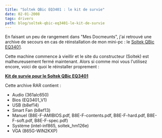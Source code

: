 ```yaml
---
title: "Soltek QBic EQ3401 : le kit de survie"
date: 02-01-2008
tags: drivers
path: blog/soltek-qbic-eq3401-le-kit-de-survie
---
```

En faisant un peu de rangement dans "Mes Docmeunts", j'ai retrouvé une archive de secours en cas de réinstallation de mon mini-pc : le [Soltek QBic EQ3401](https://web.archive.org/web/20051210155610/http://www.matbe.com/articles/lire/149/soltek-qbic-eq3401m-etudie-pour-le-silence/).

Cette machine commence à vieillir et le site du constructeur (Soltek) est malheureusement fermé maintenant. Alors si comme moi vous l'utilisez encore, voici de quoi le réinstaller proprement :

[**Kit de survie pour le Soltek QBic EQ3401**](https://www.dropbox.com/s/1w53e6geyonqlii/EQ3401.rar?dl=0)

Cette archive RAR contient :

* Audio (361alc650)
* Bios (EQ3401_V1)
* USB (b8ef14)
* Smart Fan (b8ef13)
* Manuel (B8E-F-AMIBIOS.pdf, B8E-F-contents.pdf, B8E-F-hard.pdf, B8E-F-soft.pdf, B8E-F-spec.pdf)
* Système (intel-inf865, soltek_hm126e)
* VGA (865G-WIN2KXP)
